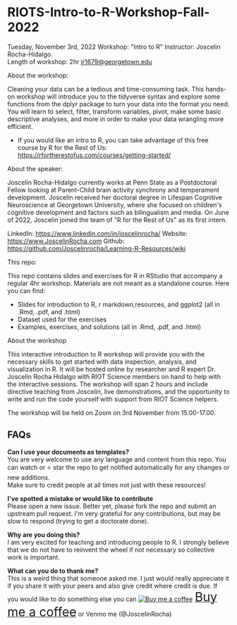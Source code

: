 # RIOTS-Intro-to-R-Workshop-Fall-2022
 
Tuesday, November 3rd, 2022
Workshop: "Intro to R"
Instructor: Joscelin Rocha-Hidalgo.    
Length of workshop: 2hr
jr1679@georgetown.edu

About the workshop:

Cleaning your data can be a tedious and time-consuming task. This hands-on workshop will introduce you to the tidyverse syntax and explore some functions from the dplyr package to turn your data into the format you need. You will learn to select, filter, transform variables, pivot, make some basic descriptive analyses, and more in order to make your data wrangling more efficient.

* If you would like an intro to R, you can take advantage of this free course by R for the Rest of Us: https://rfortherestofus.com/courses/getting-started/

About the speaker:

Joscelin Rocha-Hidalgo currently works at Penn State as a Postdoctoral Fellow looking at Parent-Child brain activity synchrony and temperament development. Joscelin received her doctoral degree in Lifespan Cognitive Neuroscience at Georgetown University, where she focused on children's cognitive development and factors such as bilingualism and media. On June of 2022, Joscelin joined the team of "R for the Rest of Us" as its first intern.

LinkedIn: https://www.linkedin.com/in/joscelinrocha/
Website: https://www.JoscelinRocha.com
Github: https://github.com/Joscelinrocha/Learning-R-Resources/wiki



This repo:

This repo contains slides and exercises for R in RStudio that accompany a regular 4hr workshop. Materials are not meant as a standalone course.
Here you can find:
- Slides for introduction to R, r markdown,resources, and ggplot2 (all in .Rmd, .pdf, and .html)
- Dataset used for the exercises
- Examples, exercises, and solutions (all in .Rmd, .pdf, and .html)

About the workshop

This interactive introduction to R workshop will provide you with the necessary skills to get started with data inspection, analysis, and visualization in R. It will be hosted online by researcher and R expert Dr. Joscelin Rocha Hidalgo with RIOT Science members on hand to help with the interactive sessions. The workshop will span 2 hours and include directive teaching from Joscelin, live demonstrations, and the opportunity to write and run the code yourself with support from RIOT Science helpers.

The workshop will be held on Zoom on 3rd November from 15.00-17.00.

## FAQs

**Can I use your documents as templates?**     
You are very welcome to use any language and content from this repo. 
You can watch or ⭐ star the repo to get notified automatically for any changes or new additions.      
Make sure to credit people at all times not just with these resources!

**I've spotted a mistake or would like to contribute**   
Please open a new issue. Better yet, please fork the repo and submit an upstream pull request. I'm very grateful for any contributions, but may be slow to respond (trying to get a doctorate done).

**Why are you doing this?**    
I am very excited for teaching and introducing people to R. I strongly believe that we do not have to reinvent the wheel if not necessary so collective work is important.

**What can you do to thank me?**     
This is a weird thing that someone asked me. I just would really appreciate it if you share it with your peers and also give credit where credit is due.
If you would like to do something else you can <link href="https://fonts.googleapis.com/css?family=Cookie" rel="stylesheet"><a class="bmc-button" target="_blank" href="https://www.buymeacoffee.com/JoscelinRocha"><img src="https://cdn.buymeacoffee.com/buttons/bmc-new-btn-logo.svg" alt="Buy me a coffee"><span style="margin-left:5px;font-size:28px !important;">Buy me a coffee</span></a> or Venmo me (@JoscelinRocha)